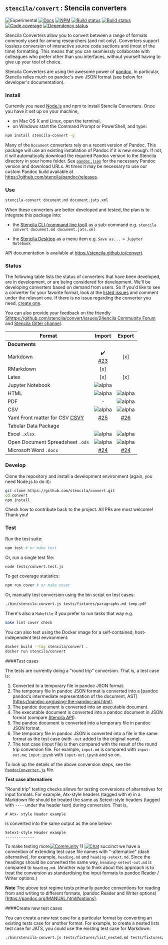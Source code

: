 ## `stencila/convert` : Stencila converters

![Experimental](https://img.shields.io/badge/stability-experimental-orange.svg)
[![Docs](https://img.shields.io/badge/docs-latest-blue.svg)](https://stencila.github.io/convert)
[![NPM](http://img.shields.io/npm/v/stencila-convert.svg?style=flat)](https://www.npmjs.com/package/stencila-convert)
[![Build status](https://travis-ci.org/stencila/convert.svg?branch=master)](https://travis-ci.org/stencila/convert)
[![Build status](https://ci.appveyor.com/api/projects/status/f1hx694pxm0fyqni?svg=true)](https://ci.appveyor.com/project/nokome/convert)
[![Code coverage](https://codecov.io/gh/stencila/convert/branch/master/graph/badge.svg)](https://codecov.io/gh/stencila/convert)
[![Dependency status](https://david-dm.org/stencila/convert.svg)](https://david-dm.org/stencila/convert)


Stencila Converters allow you to convert between a range of formats commonly used for among researchers (and not only). Converters support
lossless conversion of interactive source code sections and (most of the time) formatting. This means that you can seamlessly collaborate with colleagues
who prefer other than you interfaces, without yourself having to give up your tool of choice.

Stencila Converters are using the awesome power of [pandoc](https://pandoc.org/). In particular, Stencila relies much on pandoc's own JSON format
(see below for developer's documentation).



### Install

Currently you need [Node.js](https://nodejs.org/en/download/) and npm to install Stencila Converters. Once you have it set up on your machine,

* on Mac OS X and Linux, open the terminal,
* on Windows start the Command Prompt or PowerShell, and type:

```bash
npm install stencila-convert -g
```

Many of the `Document` converters rely on a recent version of Pandoc. This package will use an existing installation of Pandoc if it is new enough. If not, it will automatically download the required Pandoc version to the Stencila directory in your home folder. See [`pandoc.json`](src/helpers/pandoc.json) for the necessary Pandoc version and download URLs. At times it may be necessary to use our custom Pandoc build available at https://github.com/stencila/pandoc/releases.


### Use

```bash
stencila-convert document.md document.jats.xml
```

When these converters are better developed and tested, the plan is to integrate this package into:

- the [Stencila CLI (command line tool)](https://github.com/stencila/cli) as a sub-command e.g. `stencila convert document.md document.jats.xml`

- the [Stencila Desktop](https://github.com/stencila/desktop) as a menu item e.g. `Save as... > Jupyter Notebook`

API documentation is available at https://stencila.github.io/convert.


### Status

The following table lists the status of converters that have been developed, are in development, or are being considered for development.
We'll be developing converters based on demand from users. So if you'd like to see a converter for your favorite format, look at the [listed issues](https://github.com/stencila/convert/issues) and comment under the relevant one. If there is no
issue regarding the converter you need, [create one](https://github.com/stencila/convert/issues/new).

You can also provide your feedback on the friendly [Sthttps://github.com/stencila/convert/issues/24encila Community Forum](https://community.stenci.la)
and [Stencila Gitter channel](https://gitter.im/stencila/stencila).


Format          | Import                                                           | Export
--------------- | :--------------------------------------------------------------: | :--------------------------------------------------------------:
**Documents**   |                                                                  |
Markdown        |  ✔️  <br/> [#23](https://github.com/stencila/convert/issues/23)      |[x] 
RMarkdown       | [x]       |
Latex           | [x]        | [x]
Jupyter Notebook|![alpha](https://img.shields.io/badge/status-alpha-red.svg)       |
HTML            |![alpha](https://img.shields.io/badge/status-alpha-red.svg)       |![alpha](https://img.shields.io/badge/status-alpha-red.svg)
PDF             |-                                                                 |![alpha](https://img.shields.io/badge/status-alpha-red.svg)                                                               |
CSV             |![alpha](https://img.shields.io/badge/status-alpha-red.svg)       |![alpha](https://img.shields.io/badge/status-alpha-red.svg)
Yaml Front matter for CSV [CSVY](http://csvy.org/)            |    [#25](https://github.com/stencila/convert/issues/25)                                                              | [#26](https://github.com/stencila/convert/issues/26)
Tabular Data Package |                                                             |
Excel `.xlsx`   |![alpha](https://img.shields.io/badge/status-alpha-red.svg)       |![alpha](https://img.shields.io/badge/status-alpha-red.svg)
Open Document Spreadsheet `.ods`|![alpha](https://img.shields.io/badge/status-alpha-red.svg)|![alpha](https://img.shields.io/badge/status-alpha-red.svg)
Microsoft Word `.docx`|[#24](https://github.com/stencila/convert/issues/24)|[#24](https://github.com/stencila/convert/issues/24)


### Develop

Clone the repository and install a development environment (again, you need Node.js to do it):

```bash
git clone https://github.com/stencila/convert.git
cd convert
npm install
```

Check how to contribute back to the project. All PRs are most welcome! Thank you!

### Test

Run the test suite:

```bash
npm test # or make test
```

Or, run a single test file:

```bash
node tests/convert.test.js
```

To get coverage statistics:

```bash
npm run cover # or make cover
```

Or, manually test conversion using the bin script on test cases:

```bash
./bin/stencila-convert.js tests/fixtures/paragraphs.md temp.pdf
```

There's also a `Makefile` if you prefer to run tasks that way e.g.

```bash
make lint cover check
```

You can also test using the Docker image for a self-contained, host-independent test environment:

```bash
docker build --tag stencila/convert .
docker run stencila/convert
```

####Test cases

The tests are currently doing a "round trip" conversion. That is, a test case is:

1. Converted to a temporary file in pandoc JSON format.
2. The temporary file in pandoc JSON format is converted into
a [pandoc pandoc’s intermediate representation of the document, AST)[https://pandoc.org/using-the-pandoc-api.html].
3. The pandoc document is converted into an executable document.
4. The executable document is converted into a pandoc document in JSON format
(compare [Stencila API](https://github.com/stencila/specs)).
5. The pandoc document is converted into a temporary file in pandoc JSON format.
6. The temporary file in pandoc JSON is converted into a file in the same format
as the test case (with `-out` added to the original name).
7. The test case (input file) is then compared with the result of the
round trip conversion file. For example, `input.md` is compared with `input-out.me`; `input.ipynb` with `input-out.ipynb` and so on.


 To look up the details of the above conversion steps, see the
 [`PandocConverter.js`](https://github.com/stencila/convert/blob/master/src/PandocConverter.js) file.

 **Test case alternatives**

"Round trip" testing checks allows for testing conversions of alternatives for
input formats. For example,  Atx-style headers (tagged with `#`) in a Markdown file should be treated the same as Setext-style headers (tagged with `----` under the header text) during conversion. That is,

```
# Atx- style Header example
```

is converted into the same output as the one below:

```
Setext-style Header example
-------------
```

To make testing more[![Community](https://img.shields.io/badge/join-community-green.svg)](https://community.stenci.la)
11
[![Chat](https://badges.gitter.im/stencila/stencila.svg)](https://gitter.im/stencila/stencila) succinct we have a convention of extending test case file names with "-alternative" (dash alternative), for example, `heading.md` and `heading-setext.md`. Since the headings should be converted the same way,
`heading-setext-out.md` is compared to `heading.md`.
(Another way to think about this approach is to treat the conversion as
  standardising the input formats to pandoc Reader / Writer options.)


**Note** The above test regime tests primarily pandoc conventions for
reading from and writing to different formats, (pandoc Reader and Writer options)[https://pandoc.org/MANUAL.html#options].


####Create new test cases

You can create a new test case for a particular format by converting an existing tests case for another format. For example, to create a nested lists test case for JATS, you could use the existing test case for Markdown:

```bash
./bin/stencila-convert.js tests/fixtures/list_nested.md tests/fixtures/list_nested.jats.xml
```
